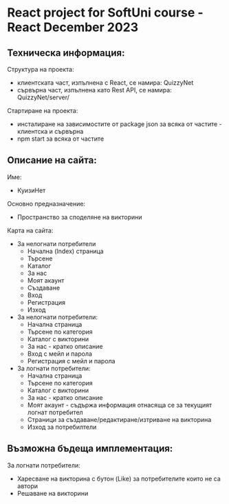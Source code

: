 React project for SoftUni course - React December 2023
===========================================


Техническа информация:
----------------------

Структура на проекта:
 - клиентската част, изпълнена с React, се намира: QuizzyNet
 - сървърна част, изпълнена като Rest API, се намира: QuizzyNet/server/
 
  
Стартиране на проекта:
  - инсталиране на зависимостите от package json за всяка от частите - клиентска и сървърна
  - npm start за всяка от частите
  


Описание на сайта:
------------------

Име:
  - КуизиНет

Основно предназначение: 
  - Пространство за споделяне на викторини

Карта на сайта:
- За нелогнати потребители
    - Начална (Index) страница
    - Търсене
    - Каталог
    - За нас
    - Моят акаунт
    - Създаване
    - Вход      
    - Регистрация
    - Изход
- За нелогнати потребители:
    - Начална страница
    - Търсене по категория
    - Каталог с викторини
    - За нас - кратко описание 
    - Вход с мейл и парола
    - Регистрация с мейл и парола
- За логнати потребители:
    - Начална страница
    - Търсене по категория
    - Каталог с викторини
    - За нас - кратко описание 
    - Моят акаунт - съдържа информация отнасяща се за текущият логнат потребител
    - Страници за създаване/редактиране/изтриване на викторина
    - Изход за потребилтели



Възможна бъдеща имплементация:
----------------------
За логнати потребители:
- Харесване на викторина с бутон (Like) за потребителите които не са автори
- Решаване на викторини